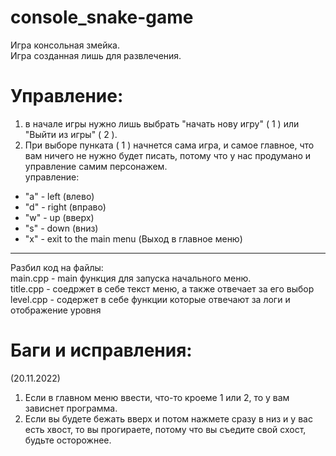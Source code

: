 # console_snake-game
Игра консольная змейка.  
Игра созданная лишь для развлечения.  

# Управление:
1) в начале игры нужно лишь выбрать "начать нову игру" ( 1 ) или "Выйти из игры" ( 2 ).  
2) При выборе пунката ( 1 ) начнется сама игра, и самое главное, что вам ничего не нужно будет писать, потому что у нас продумано и управление самим персонажем.   
управление:  
* "a" - left (влево)  
* "d" - right (вправо)  
* "w" - up  (вверх)  
* "s" - down (вниз)  
* "x" - exit to the main menu (Выход в главное меню)  
*****************************************************
Разбил код на файлы:  
main.cpp - main функция для запуска начального меню.  
title.cpp - соедржет в себе текст меню, а также отвечает за его выбор  
level.cpp - содержет в себе функции которые отвечают за логи и отображение уровня  


# Баги и исправления:
(20.11.2022)  
1. Если в главном меню ввести, что-то кроеме 1 или 2, то у вам зависнет программа.  
2. Если вы будете бежать вверх и потом нажмете сразу в низ и у вас есть хвост, то вы прогираете, потому что вы съедите свой схост, будьте осторожнее.  
